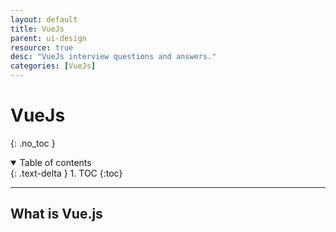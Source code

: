 ```yaml
---
layout: default
title: VueJs
parent: ui-design
resource: true
desc: "VueJs interview questions and answers."
categories: [VueJs]
---
```


# VueJs
{: .no_toc }

<details open markdown="block">
  <summary>
    Table of contents
  </summary>
  {: .text-delta }
1. TOC
{:toc}
</details>

---

## What is Vue.js

